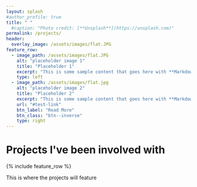 ```yaml
---
layout: splash
#author_profile: true
title: " "
  #caption: "Photo credit: [**Unsplash**](https://unsplash.com)"
permalink: /projects/
header:
  overlay_image: /assets/images/flat.JPG
feature_row:
  - image_path: /assets/images/flat.JPG
    alt: "placeholder image 1"
    title: "Placeholder 1"
    excerpt: "This is some sample content that goes here with **Markdown** formatting."
    type: left
  - image_path: /assets/images/flat.jpg
    alt: "placeholder image 2"
    title: "Placeholder 2"
    excerpt: "This is some sample content that goes here with **Markdown** formatting."
    url: "#test-link"
    btn_label: "Read More"
    btn_class: "btn--inverse"
    type: right
---
```

# Projects I've been involved with

{% include feature_row %}

This is where the projects will feature
